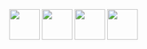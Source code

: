 <div align="center">
<img width="55" src="https://raw.githubusercontent.com/gilbarbara/logos/master/logos/svelte-icon.svg"/>
<img width="55" src="https://raw.githubusercontent.com/gilbarbara/logos/master/logos/typescript-icon.svg"/>
<img width="55" src="https://raw.githubusercontent.com/gilbarbara/logos/master/logos/tailwindcss-icon.svg"/>
<img width="55" src="https://raw.githubusercontent.com/gilbarbara/logos/master/logos/supabase-icon.svg"/>
</div>
